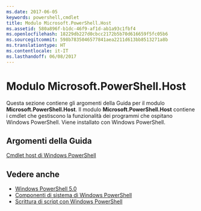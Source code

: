 ```yaml
---
ms.date: 2017-06-05
keywords: powershell,cmdlet
title: Modulo Microsoft.PowerShell.Host
ms.assetid: 580a896f-b1dc-46f9-af1d-ab1a93c1fbf4
ms.openlocfilehash: 18229db227d0cbcc2172b5b70d616659f5fc05b6
ms.sourcegitcommit: 598b7835046577841aea2211d613bb8513271a8b
ms.translationtype: HT
ms.contentlocale: it-IT
ms.lasthandoff: 06/08/2017
---
```

# <a name="microsoftpowershellhost-module"></a>Modulo Microsoft.PowerShell.Host
Questa sezione contiene gli argomenti della Guida per il modulo **Microsoft.PowerShell.Host**. Il modulo **Microsoft.PowerShell.Host** contiene i cmdlet che gestiscono la funzionalità dei programmi che ospitano Windows PowerShell. Viene installato con Windows PowerShell.

## <a name="help-topics"></a>Argomenti della Guida
[Cmdlet host di Windows PowerShell](http://go.microsoft.com/fwlink/?LinkID=245859)

## <a name="see-also"></a>Vedere anche
- [Windows PowerShell 5.0](Windows-PowerShell-5.0.md)
- [Componenti di sistema di Windows PowerShell](https://technet.microsoft.com/en-us/library/4b75f1e4-f327-48f3-92ab-bf5435094d41)
- [Scrittura di script con Windows PowerShell](../../getting-started/fundamental/Scripting-with-Windows-PowerShell.md)

